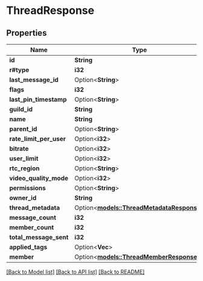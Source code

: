 # ThreadResponse

## Properties

Name | Type | Description | Notes
------------ | ------------- | ------------- | -------------
**id** | **String** |  | 
**r#type** | **i32** |  | 
**last_message_id** | Option<**String**> |  | [optional]
**flags** | **i32** |  | 
**last_pin_timestamp** | Option<**String**> |  | [optional]
**guild_id** | **String** |  | 
**name** | **String** |  | 
**parent_id** | Option<**String**> |  | [optional]
**rate_limit_per_user** | Option<**i32**> |  | [optional]
**bitrate** | Option<**i32**> |  | [optional]
**user_limit** | Option<**i32**> |  | [optional]
**rtc_region** | Option<**String**> |  | [optional]
**video_quality_mode** | Option<**i32**> |  | [optional]
**permissions** | Option<**String**> |  | [optional]
**owner_id** | **String** |  | 
**thread_metadata** | Option<[**models::ThreadMetadataResponse**](ThreadMetadataResponse.md)> |  | [optional]
**message_count** | **i32** |  | 
**member_count** | **i32** |  | 
**total_message_sent** | **i32** |  | 
**applied_tags** | Option<**Vec<String>**> |  | [optional]
**member** | Option<[**models::ThreadMemberResponse**](ThreadMemberResponse.md)> |  | [optional]

[[Back to Model list]](../README.md#documentation-for-models) [[Back to API list]](../README.md#documentation-for-api-endpoints) [[Back to README]](../README.md)


